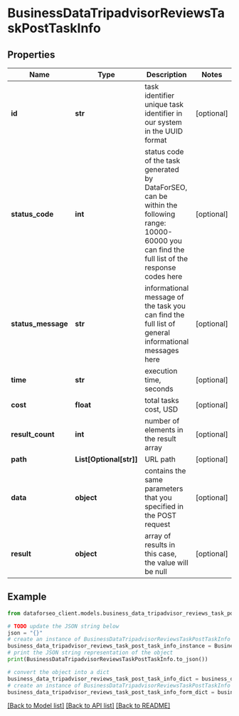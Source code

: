 # BusinessDataTripadvisorReviewsTaskPostTaskInfo


## Properties

Name | Type | Description | Notes
------------ | ------------- | ------------- | -------------
**id** | **str** | task identifier unique task identifier in our system in the UUID format | [optional] 
**status_code** | **int** | status code of the task generated by DataForSEO, can be within the following range: 10000-60000 you can find the full list of the response codes here | [optional] 
**status_message** | **str** | informational message of the task you can find the full list of general informational messages here | [optional] 
**time** | **str** | execution time, seconds | [optional] 
**cost** | **float** | total tasks cost, USD | [optional] 
**result_count** | **int** | number of elements in the result array | [optional] 
**path** | **List[Optional[str]]** | URL path | [optional] 
**data** | **object** | contains the same parameters that you specified in the POST request | [optional] 
**result** | **object** | array of results in this case, the value will be null | [optional] 

## Example

```python
from dataforseo_client.models.business_data_tripadvisor_reviews_task_post_task_info import BusinessDataTripadvisorReviewsTaskPostTaskInfo

# TODO update the JSON string below
json = "{}"
# create an instance of BusinessDataTripadvisorReviewsTaskPostTaskInfo from a JSON string
business_data_tripadvisor_reviews_task_post_task_info_instance = BusinessDataTripadvisorReviewsTaskPostTaskInfo.from_json(json)
# print the JSON string representation of the object
print(BusinessDataTripadvisorReviewsTaskPostTaskInfo.to_json())

# convert the object into a dict
business_data_tripadvisor_reviews_task_post_task_info_dict = business_data_tripadvisor_reviews_task_post_task_info_instance.to_dict()
# create an instance of BusinessDataTripadvisorReviewsTaskPostTaskInfo from a dict
business_data_tripadvisor_reviews_task_post_task_info_form_dict = business_data_tripadvisor_reviews_task_post_task_info.from_dict(business_data_tripadvisor_reviews_task_post_task_info_dict)
```
[[Back to Model list]](../README.md#documentation-for-models) [[Back to API list]](../README.md#documentation-for-api-endpoints) [[Back to README]](../README.md)


